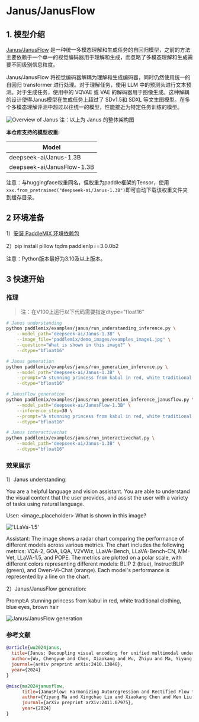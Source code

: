 # Janus/JanusFlow

## 1. 模型介绍

[Janus/JanusFlow](https://github.com/deepseek-ai/Janus) 是一种统一多模态理解和生成任务的自回归模型，之前的方法主要依赖于一个单一的视觉编码器用于理解和生成，而忽略了多模态理解和生成需要不同级别信息粒度。

Janus/JanusFlow 将视觉编码器解耦为理解和生成编码器，同时仍然使用统一的自回归 transformer 进行处理。对于理解任务，使用 LLM 中的预测头进行文本预测。对于生成任务，使用中的 VQVAE 或 VAE 的解码器用于图像生成。这种解耦的设计使得Janus模型在生成任务上超过了 SDv1.5和 SDXL 等文生图模型。在多个多模态理解评测中超过以往统一的模型，性能接近为特定任务训练的模型。

![Overview of Janus](https://ai-studio-static-online.cdn.bcebos.com/ea0703505b3b40ad923981dbddda20973c81da7a36194e3abc75ad1d9b870ab4)
注：以上为 Janus 的整体架构图

**本仓库支持的模型权重:**

| Model              |
|--------------------|
| deepseek-ai/Janus-1.3B  |
| deepseek-ai/JanusFlow-1.3B  |

注意：与huggingface权重同名，但权重为paddle框架的Tensor，使用`xxx.from_pretrained("deepseek-ai/Janus-1.3B")`即可自动下载该权重文件夹到缓存目录。


## 2 环境准备

1）[安装 PaddleMIX 环境依赖包](https://github.com/PaddlePaddle/PaddleMIX/tree/develop?tab=readme-ov-file#%E5%AE%89%E8%A3%85)

2）pip install pillow tqdm paddlenlp==3.0.0b2

注意：Python版本最好为3.10及以上版本。

## 3 快速开始

### 推理
> 注：在V100上运行以下代码需要指定dtype="float16"
```bash
# Janus understanding
python paddlemix/examples/janus/run_understanding_inference.py \
    --model_path="deepseek-ai/Janus-1.3B" \
    --image_file="paddlemix/demo_images/examples_image1.jpg" \
    --question="What is shown in this image?" \
    --dtype="bfloat16"

# Janus generation
python paddlemix/examples/janus/run_generation_inference.py \
    --model_path="deepseek-ai/Janus-1.3B" \
    --prompt="A stunning princess from kabul in red, white traditional clothing, blue eyes, brown hair" \
    --dtype="bfloat16"

# JanusFlow generation
python paddlemix/examples/janus/run_generation_inference_janusflow.py \
    --model_path="deepseek-ai/JanusFlow-1.3B" \
    --inference_step=30 \
    --prompt="A stunning princess from kabul in red, white traditional clothing, blue eyes, brown hair" \
    --dtype="bfloat16"

# Janus interactivechat
python paddlemix/examples/janus/run_interactivechat.py \
    --model_path="deepseek-ai/Janus-1.3B" \
    --dtype="bfloat16"
```

### 效果展示

1）Janus understanding:

You are a helpful language and vision assistant. You are able to understand the visual content that the user provides, and assist the user with a variety of tasks using natural language.

User: <image_placeholder>
What is shown in this image?

!['LLaVa-1.5'](https://ai-studio-static-online.cdn.bcebos.com/41e8d021ea7e4efd801fb197690d704a325c490ee17547c29f61a5d0075137d5)

Assistant: The image shows a radar chart comparing the performance of different models across various metrics. The chart includes the following metrics: VQA-2, GOA, LQA, V2VWiz, LLaVA-Bench, LLaVA-Bench-CN, MM-Vet, LLaVA-1.5, and POPE. The metrics are plotted on a polar scale, with different colors representing different models: BLIP 2 (blue), InstructBLIP (green), and Owen-Vi-Chat (orange). Each model's performance is represented by a line on the chart.

2）Janus/JanusFlow generation:

Prompt:A stunning princess from kabul in red, white traditional clothing, blue eyes, brown hair

![Janus/JanusFlow generation](https://ai-studio-static-online.cdn.bcebos.com/c453a3536ab84c30ae416e0cea9c139abe3f233b5c0748b28eac72d89e6759f4)




### 参考文献
```BibTeX
@article{wu2024janus,
  title={Janus: Decoupling visual encoding for unified multimodal understanding and generation},
  author={Wu, Chengyue and Chen, Xiaokang and Wu, Zhiyu and Ma, Yiyang and Liu, Xingchao and Pan, Zizheng and Liu, Wen and Xie, Zhenda and Yu, Xingkai and Ruan, Chong and others},
  journal={arXiv preprint arXiv:2410.13848},
  year={2024}
}

@misc{ma2024janusflow,
      title={JanusFlow: Harmonizing Autoregression and Rectified Flow for Unified Multimodal Understanding and Generation},
      author={Yiyang Ma and Xingchao Liu and Xiaokang Chen and Wen Liu and Chengyue Wu and Zhiyu Wu and Zizheng Pan and Zhenda Xie and Haowei Zhang and Xingkai yu and Liang Zhao and Yisong Wang and Jiaying Liu and Chong Ruan},
      journal={arXiv preprint arXiv:2411.07975},
      year={2024}
}
```
